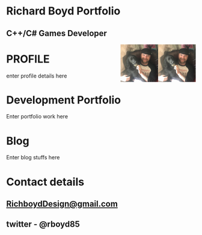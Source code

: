 
#                                                         Richard Boyd Portfolio          
  
##                                                            C++/C# Games Developer
  


 ><img align="right" width="100" width="300" src="oreo.jpg">
  ><img align="right" width="100" width="300" src="oreo.jpg">
 
# PROFILE

enter profile details here 


# Development Portfolio

Enter portfolio work here


# Blog

Enter blog stuffs here



# Contact details

## RichboydDesign@gmail.com 
## twitter - @rboyd85

